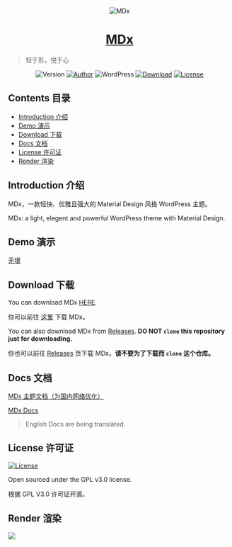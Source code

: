 <p align="center">
<img src="https://img.flyhigher.top/top.jpg" alt="MDx">
</p>

<h1 align="center"><a href="https://mdx.flyhigher.top" target="_blank">MDx</a></h1>

> 轻于形，悦于心

<p align="center">
<img alt="Version" src="https://img.shields.io/badge/version-1.7.10-3f51b5.svg?style=flat-square"/>
<a href="https://flyhigher.top"><img alt="Author" src="https://img.shields.io/badge/author-Axton-red.svg?style=flat-square"/></a>
<img alt="WordPress" src="https://img.shields.io/badge/WordPress-4.2%2B-blue.svg?style=flat-square"/>
<a href="https://mdx.flyhigher.top"><img alt="Download" src="https://img.shields.io/badge/download-1.14M-brightgreen.svg?style=flat-square"/></a>
<a href="https://github.com/yrccondor/mdx/blob/master/LICENSE"><img alt="License" src="https://img.shields.io/badge/license-GPL%20V3.0-orange.svg?style=flat-square"/></a>
</p>


## Contents 目录

- [Introduction 介绍](#introduction-介绍)
- [Demo 演示](#demo-演示)
- [Download 下载](#download-下载)
- [Docs 文档](#docs-文档)
- [License 许可证](#license-许可证)
- [Render 渲染](#render-渲染)


## Introduction 介绍

MDx，一款轻快、优雅且强大的 Material Design 风格 WordPress 主题。

MDx: a light, elegent and powerful WordPress theme with Material Design.


## Demo 演示

[无垠](https://flyhigher.top)


## Download 下载

You can download MDx [HERE](https://mdx.flyhigher.top).

你可以前往 [这里](https://mdx.flyhigher.top) 下载 MDx。

You can also download MDx from [Releases](https://github.com/yrccondor/mdx/releases). **DO NOT `clone` this repository just for downloading.**

你也可以前往 [Releases](https://github.com/yrccondor/mdx/releases) 页下载 MDx。**请不要为了下载而 `clone` 这个仓库。**


## Docs 文档

[MDx 主题文档（为国内网络优化）](https://mdxdoc.flyhigher.top/)

[MDx Docs](https://mdxdocs.flyhigher.top/)

> English Docs are being translated.


## License 许可证

<a href="https://github.com/yrccondor/mdx/blob/master/LICENSE"><img alt="License" src="https://img.shields.io/badge/license-GPL%20V3.0-orange.svg?style=flat-square"/></a>


Open sourced under the GPL v3.0 license.

根据 GPL V3.0 许可证开源。


## Render 渲染

![](https://img.flyhigher.top/wp-content/uploads/2017/11/det.jpg)